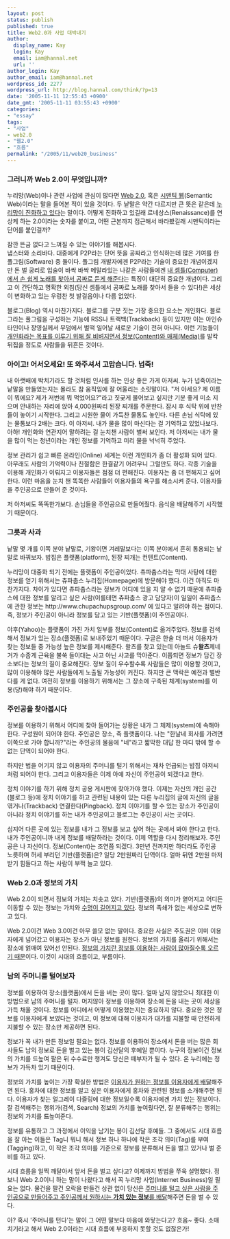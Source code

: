 ```yaml
---
layout: post
status: publish
published: true
title: Web2.0과 사업 대박내기
author:
  display_name: Kay
  login: Kay
  email: iam@hannal.net
  url: ''
author_login: Kay
author_email: iam@hannal.net
wordpress_id: 2277
wordpress_url: http://blog.hannal.com/think/?p=13
date: '2005-11-11 12:55:43 +0900'
date_gmt: '2005-11-11 03:55:43 +0900'
categories:
- "essay"
tags:
- "사업"
- web2.0
- "웹2.0"
- "흐름"
permalink: "/2005/11/web20_business"
---
```

<h3>그러니까 Web 2.0이 무엇입니까?</h3>
<p>누리망(Web)이나 관련 사업에 관심이 많다면 <a href="http://twlog.net/web_2.0_guide.html">Web 2.0</a>, 혹은 <a href="http://www.dal.co.kr/chair/semanticweb/sw.html">시맨틱 웹</a>(Semantic Web)이라는 말을 들어본 적이 있을 것이다. 두 낱말은 약간 다르지만 큰 뜻은 같은데 <u>누리망이 진화하고 있다</u>는 말이다. 어떻게 진화하고 있길래 르네상스(Renaissance)를 연상케 하는 2.0이라는 숫자를 붙이고, 어떤 근본까지 접근해서 바라봤길래 시맨틱이라는 단어를 붙인걸까?</p>
<p>잠깐 뜬금 없다고 느껴질 수 있는 이야기를 해봅시다.<br />
냅스터와 소리바다. 대중에게 P2P라는 단어 뜻을 공짜라고 인식하는데 많은 기여를 한 풀그림(Software) 중 둘이다. 풀그림 개발자에겐 P2P라는 기술이 중요한 개념이겠지만 돈 벌 궁리로 입술이 바싹 바싹 메말라있는 나같은 사람들에겐 <u>내 셈틀(Computer)에서 손 쉽게 노래를 찾아서 공짜로 듣게 해준다</u>는 특징이 대단히 중요한 개념이다. 그리고 이 간단하고 명확한 외침(당신 셈틀에서 공짜로 노래를 찾아서 들을 수 있다!)은 세상이 변화하고 있는 우렁찬 첫 발걸음이나 다름 없었다.</p>
<p>블로그(Blog) 역시 마찬가지다. 블로그를 구분 짓는 가장 중요한 요소는 개인화다. 블로그라는 풀그림을 구성하는 기능에 RSS나 트랙백(Trackback) 등이 있지만 이는 아인슈타인이나 장영실께서 무덤에서 벌떡 일어날 새로운 기술이 전혀 아니다. 이런 기능들이 <u>개인화라는 목표를 이루기 위해 잘 비벼지면서 정보(Content)와 매체(Media)</u>를 발칵 뒤집을 정도로 사람들을 뒤흔든 것이다.</p>
<h3>아이고! 어서오세요! 또 와주셔서 고맙습니다. 넙죽!</h3>
<p>내 아랫배에 박치기라도 할 것처럼 인사를 하는 인상 좋은 가게 아저씨. 누가 넙죽이라는 낱말을 만들었는지는 몰라도 참 움직임에 잘 어울리는 소릿말이다. "저 아세요? 제 이름이 뭐에요? 제가 저번에 뭐 먹었어요?"라고 짓궂게 물어보고 싶지만 기분 좋게 미소 지으며 안내하는 자리에 앉아 4,000원짜리 된장 찌개를 주문한다. 잠시 후 식탁 위에 반찬들이 놓이기 시작한다. 그리고 시원한 물이 가득찬 물통도 놓인다. 다른 손님 식탁에 있는 물통보다 2배는 크다. 이 아저씨. 내가 물을 많이 마신다는 걸 기억하고 있었나보다. 아하! 개인화와 연관지어 말하려는 걸 눈치챈 사람이 벌써 보인다. 저 아저씨는 내가 물을 많이 먹는 청년이라는 개인 정보를 기억하고 미리 물을 넉넉히 주었다.</p>
<p>정보 관리가 쉽고 빠른 온라인(Online) 세계는 이런 개인화가 좀 더 활성화 되어 있다. 아무래도 사람의 기억력이나 친절함은 한결같기 어려우니 그럴만도 하다. 각종 기술을 이용해 개인화가 이뤄지고 이용자들은 점점 더 편해진다. 이용자는 좀 더 편해지고 싶어한다. 이런 마음을 눈치 챈 똑똑한 사람들이 이용자들의 욕구를 해소시켜 준다. 이용자들을 주인공으로 만들어 준 것이다.</p>
<p>저 아저씨도 똑똑한가보다. 손님들을 주인공으로 만들어줬다. 음식을 배달해주기 시작했기 때문이다.</p>
<h3>그릇과 사과</h3>
<p>낱말 몇 개를 이쪽 분야 낱말로, 기왕이면 겨레말보다는 이쪽 분야에서 흔히 통용되는 낱말로 바꿔보자. 밥집은 플랫폼(platform), 된장 찌개는 컨텐트(Content).</p>
<p>누리망이 대중화 되기 전에는 플랫폼이 주인공이었다. 츄파춥스라는 막대 사탕에 대한 정보를 얻기 위해서는 츄파춥스 누리집(Homepage)에 방문해야 했다. 이건 아직도 마찬가지다. 차이가 있다면 츄파춥스라는 정보가 어디에 있을 지 알 수 없기 때문에 츄파춥스에 대한 정보를 알리고 싶은 사람(이를테면 츄파춥스 광고 담당자)이 일일이 츄파춥스에 관한 정보는 http://www.chupachupsgroup.com/ 에 있다고 알려야 하는 점이다. 즉, 정보가 주인공이 아니라 정보를 담고 있는 기반(플랫폼)이 주인공이다.</p>
<p>야후(Yahoo)는 플랫폼이 가진 가치 일부를 정보(Content)로 옮겨주었다. 정보를 검색해서 정보가 있는 장소(플랫폼)로 보내주었기 때문이다. 구글은 한술 더 떠서 이용자가 찾는 정보들 중 가능성 높은 정보를 제시해준다. 왈츠를 찾고 있는데 아놀드 슈<strong>왈츠</strong>제네거가 수줍게 근육을 불쑥 들이대는 사고 아닌 사고를 막아준다. 이쯤되면 정보가 담긴 장소보다는 정보의 질이 중요해진다. 정보 질이 우수할수록 사람들은 많이 이용할 것이고, 많이 이용해야 많은 사람들에게 노출될 가능성이 커진다. 하지만 큰 맥락은 예전과 별반 다를 게 없다. 여전히 정보를 이용하기 위해서는 그 장소에 구축된 체계(system)를 이용(당)해야 하기 때문이다.</p>
<h3>주인공을 찾아봅시다</h3>
<p>정보를 이용하기 위해서 어디에 찾아 들어가는 상황은 내가 그 체제(system)에 속해야 한다. 구성원이 되어야 한다. 주인공은 장소, 즉 플랫폼이다. 나는 "한날네 회사를 가려면 이쪽으로 가야 합니까?"라는 주인공의 물음에 "네"라고 짧막한 대답 한 마디 밖에 할 수 없는 단역이 되어야 한다.</p>
<p>하지만 법을 어기지 않고 이용자의 주머니를 털기 위해서는 재차 언급되는 밥집 아저씨처럼 되어야 한다. 그리고 이용자들은 이제 아예 자신이 주인공이 되겠다고 한다.</p>
<p>정치 이야기를 하기 위해 정치 공용 게시판에 찾아가야 했다. 이제는 자신의 개인 공간(블로그 등)에 정치 이야기를 하고 관련된 내용이 있는 다른 누리집의 글에 자신의 글을 엮거나(Trackback) 연결한다(Pingback). 정치 이야기를 할 수 있는 장소가 주인공이 아니라 정치 이야기를 하는 내가 주인공이고 블로그는 주인공이 사는 곳이다.</p>
<p>심지어 다른 곳에 있는 정보를 내가 그 정보를 보고 싶어 하는 곳에서 봐야 한다고 한다. 내가 주인공이니까 내게 정보를 배달하라는 것이다. 이제 역할을 다시 정리해보자. 주인공은 나 자신이다. 정보(Content)는 조연쯤 되겠다. 3만년 전까지만 하더라도 주인공 노릇하며 허세 부리던 기반(플랫폼)은? 일당 2만원짜리 단역이다. 얼마 뒤엔 2만원 마저 받기 힘들다고 하는 사람이 부쩍 늘고 있다.</p>
<h3>Web 2.0과 정보의 가치</h3>
<p>Web 2.0이 되면서 정보의 가치는 치솟고 있다. 기반(플랫폼)의 의미가 옅어지고 어디든 이동할 수 있는 정보는 가치와 <a href="http://en.wikipedia.org/wiki/Long_tail">수명이 길어지고 있다</a>. 정보의 족쇄가 없는 세상으로 변하고 있다.</p>
<p>Web 2.0이건 Web 3.0이건 아무 쓸모 없는 말이다. 중요한 사실은 주도권은 이미 이용자에게 넘어갔고 이용자는 장소가 아닌 정보를 원한다. 정보의 가치를 올리기 위해서는 장소에 얽매여 있어선 안된다. <u>정보의 가치란 정보를 이용하는 사람이 많아질수록 오르기 때문</u>이다. 이것이 시대의 흐름이고, 부름이다.</p>
<h3>남의 주머니를 털어보자</h3>
<p>정보를 이용하여 장소(플랫폼)에서 돈을 버는 곳이 많다. 얼마 남지 않았으니 최대한 이 방법으로 남의 주머니를 털자. 머지않아 정보를 이용하여 장소에 돈을 내는 곳이 세상을 가득 채울 것이다. 정보를 어디에서 어떻게 이용했는지는 중요하지 않다. 중요한 것은 정보를 이용자에게 보였다는 것이고, 이 정보에 대해 이용자가 대가를 지불할 때 안전하게 지불할 수 있는 장소만 제공하면 된다.</p>
<p>정보가 꼭 내가 만든 정보일 필요는 없다. 정보를 이용하여 장소에서 돈을 버는 많은 회사들도 남의 정보로 돈을 벌고 있는 봉이 김선달의 후예일 뿐이다. 누구의 정보이건 정보의 가치를 드높여 팔은 뒤 수수료만 챙겨도 당신은 떼부자가 될 수 있다. 온 누리에는 정보가 가득차 있기 때문이다.</p>
<p>정보의 가치를 높이는 가장 확실한 방법은 <u>이용자가 원하는 정보를 이용자에게 배달</u>해주면 된다. 홍차에 대한 정보를 알고 싶은 이용자에게 홍차와 관련된 정보를 소개해주면 된다. 이용자가 찾는 얼그레이 다즐링에 대한 정보일수록 이용자에겐 가치 있는 정보이다. 잘 검색해주는 행위가(검색, Search) 정보의 가치를 높여줬다면, 잘 분류해주는 행위는 정보의 가치를 <strong>드</strong>높여준다.</p>
<p>정보를 유통하고 그 과정에서 이익을 남기는 봉이 김선달 후예들. 그 중에서도 시대 흐름을 잘 아는 이들은 Tag니 뭐니 해서 정보 하나 하나에 작은 조각 의미(Tag)를 부여(Tagging)하고, 이 작은 조각 의미를 기준으로 정보를 분류해서 돈을 벌고 있거나 벌 준비를 하고 있다.</p>
<p>시대 흐름을 일찍 깨달아서 앞서 돈을 벌고 싶다고? 이제까지 방법을 쭈욱 설명했다. 정보니 Web 2.0이니 하는 말이 나왔다고 해서 꼭 누리망 사업(Internet Business)일 필요는 없다. 물건을 팔건 오락을 만들건 상관 없이 당신은 <u>주머니를 털고 싶은 사람을 주인공으로 만들어주고 주인공께서 원하시는 <strong>가치 있는 정보</strong>를 배달</u>해주면 돈을 벌 수 있다.</p>
<p>아? 혹시 '주머니를 턴다'는 말이 그 어떤 말보다 마음에 와닿는다고? 흐음~ 좋다. 소매치기라고 해서 Web 2.0이라는 시대 흐름에 부응하지 못할 것도 없잖은가!</p>
